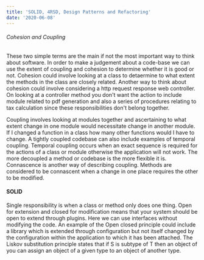 ```yaml
---
title: 'SOLID, 4RSD, Design Patterns and Refactoring'
date: '2020-06-08'
---
```


###### Cohesion and Coupling
These two simple terms are the main if not the most important way to think about
software. In order to make a judgement about a code-base we can use the extent of coupling
and cohesion to determine whether it is good or not. Cohesion could involve looking at a class
to detaermine to what extent the methods in the class are closely related. Another way to think
about cohesion could involve considering a http request response web controller. On looking at a controller
method you don't want the action to include module related to pdf generation and also a series of procedures
relating to tax calculation since these responsibilities don't belong together. 

Coupling involves looking at modules together and ascertaining to what extent change in one module would necessitate change in another
module. If I changed a function in a class how many other functions would I have to change. 
A tightly coupled codebase can also include examples of temporal coupling. Temporal coupling occurs
when an exact sequence is required for the actions of a class or module otherwise the application will not work.
The more decoupled a method or codebase is the more flexible it is. Connascence is another way of describing coupling. Methods are considered to be connascent when a change in
one place requires the other to be modified.

#### SOLID
Single responsibility is when a class or method only does one thing.
Open for extension and closed for modification means that your system should be open to extend through plugins.
Here we can use interfaces without modifying the code. An example of the Open closed principle could include a library which
is extended through configuration but not itself changed by the configuration within the application to which it has been attached.
The Liskov substitution principle states that if S is subtype of T then an object of  you can assign an object of a given type to an object of another type.
